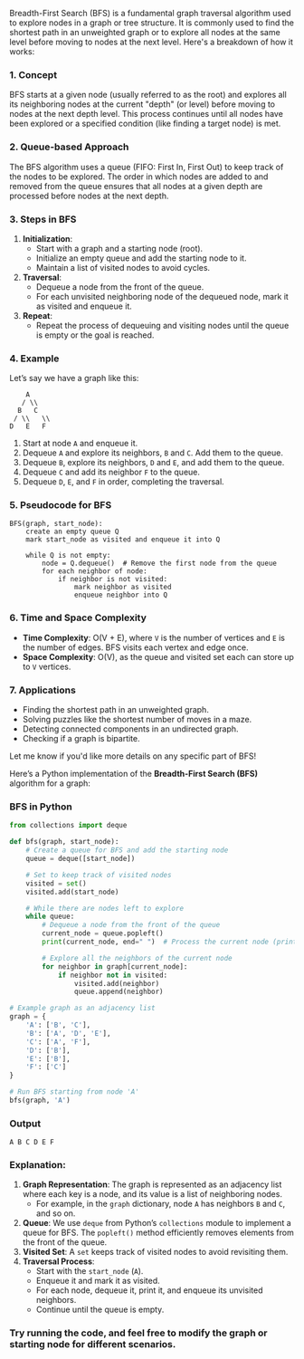 Breadth-First Search (BFS) is a fundamental graph traversal algorithm used to explore nodes in a graph or tree structure. It is commonly used to find the shortest path in an unweighted graph or to explore all nodes at the same level before moving to nodes at the next level. Here's a breakdown of how it works:

### 1. **Concept**

BFS starts at a given node (usually referred to as the root) and explores all its neighboring nodes at the current "depth" (or level) before moving to nodes at the next depth level. This process continues until all nodes have been explored or a specified condition (like finding a target node) is met.

### 2. **Queue-based Approach**

The BFS algorithm uses a queue (FIFO: First In, First Out) to keep track of the nodes to be explored. The order in which nodes are added to and removed from the queue ensures that all nodes at a given depth are processed before nodes at the next depth.

### 3. **Steps in BFS**

1. **Initialization**:
    - Start with a graph and a starting node (root).
    - Initialize an empty queue and add the starting node to it.
    - Maintain a list of visited nodes to avoid cycles.
2. **Traversal**:
    - Dequeue a node from the front of the queue.
    - For each unvisited neighboring node of the dequeued node, mark it as visited and enqueue it.
3. **Repeat**:
    - Repeat the process of dequeuing and visiting nodes until the queue is empty or the goal is reached.

### 4. **Example**

Let’s say we have a graph like this:

```
    A
   / \\
  B   C
 / \\   \\
D   E   F

```

1. Start at node `A` and enqueue it.
2. Dequeue `A` and explore its neighbors, `B` and `C`. Add them to the queue.
3. Dequeue `B`, explore its neighbors, `D` and `E`, and add them to the queue.
4. Dequeue `C` and add its neighbor `F` to the queue.
5. Dequeue `D`, `E`, and `F` in order, completing the traversal.

### 5. **Pseudocode for BFS**

```
BFS(graph, start_node):
    create an empty queue Q
    mark start_node as visited and enqueue it into Q

    while Q is not empty:
        node = Q.dequeue()  # Remove the first node from the queue
        for each neighbor of node:
            if neighbor is not visited:
                mark neighbor as visited
                enqueue neighbor into Q

```

### 6. **Time and Space Complexity**

- **Time Complexity**: O(V + E), where `V` is the number of vertices and `E` is the number of edges. BFS visits each vertex and edge once.
- **Space Complexity**: O(V), as the queue and visited set each can store up to `V` vertices.

### 7. **Applications**

- Finding the shortest path in an unweighted graph.
- Solving puzzles like the shortest number of moves in a maze.
- Detecting connected components in an undirected graph.
- Checking if a graph is bipartite.

Let me know if you'd like more details on any specific part of BFS!

Here’s a Python implementation of the **Breadth-First Search (BFS)** algorithm for a graph:

### BFS in Python

```python
from collections import deque

def bfs(graph, start_node):
    # Create a queue for BFS and add the starting node
    queue = deque([start_node])

    # Set to keep track of visited nodes
    visited = set()
    visited.add(start_node)

    # While there are nodes left to explore
    while queue:
        # Dequeue a node from the front of the queue
        current_node = queue.popleft()
        print(current_node, end=" ")  # Process the current node (printing it here)

        # Explore all the neighbors of the current node
        for neighbor in graph[current_node]:
            if neighbor not in visited:
                visited.add(neighbor)
                queue.append(neighbor)

# Example graph as an adjacency list
graph = {
    'A': ['B', 'C'],
    'B': ['A', 'D', 'E'],
    'C': ['A', 'F'],
    'D': ['B'],
    'E': ['B'],
    'F': ['C']
}

# Run BFS starting from node 'A'
bfs(graph, 'A')

```

### Output

```
A B C D E F

```

### Explanation:

1. **Graph Representation**: The graph is represented as an adjacency list where each key is a node, and its value is a list of neighboring nodes.
    - For example, in the `graph` dictionary, node `A` has neighbors `B` and `C`, and so on.
2. **Queue**: We use `deque` from Python’s `collections` module to implement a queue for BFS. The `popleft()` method efficiently removes elements from the front of the queue.
3. **Visited Set**: A `set` keeps track of visited nodes to avoid revisiting them.
4. **Traversal Process**:
    - Start with the `start_node` (`A`).
    - Enqueue it and mark it as visited.
    - For each node, dequeue it, print it, and enqueue its unvisited neighbors.
    - Continue until the queue is empty.

### Try running the code, and feel free to modify the graph or starting node for different scenarios.